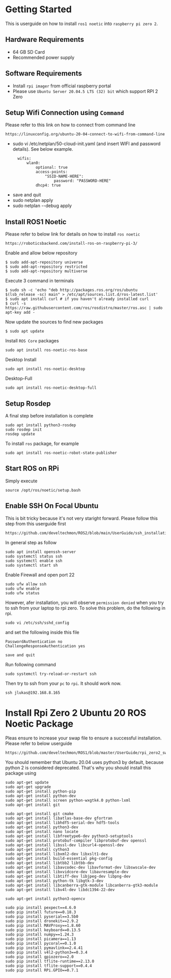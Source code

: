 # Getting Started

This is userguide on how to install `ros1 noetic` into `raspberry pi zero 2`.

## Hardware Requirements
* 64 GB SD Card
* Recommended power supply

## Software Requirements
* Install `rpi imager` from official raspberry portal
* Please use `Ubuntu Server 20.04.5 LTS (32) bit` which support RPI 2 Zero


## Setup Wifi Connection using `Command`

Please refer to this link on how to connect from command line
```
https://linuxconfig.org/ubuntu-20-04-connect-to-wifi-from-command-line
```
* sudo vi /etc/netplan/50-cloud-init.yaml (and insert WIFI and password details). See below example.
  ```
    wifis:
        wlan0:
            optional: true
            access-points:
                "SSID-NAME-HERE":
                    password: "PASSWORD-HERE"
            dhcp4: true

  ```
* save and quit
* sudo netplan apply
* sudo netplan --debug apply


## Install ROS1 Noetic

Please refer to below link for details on how to install `ros noetic`
```
https://roboticsbackend.com/install-ros-on-raspberry-pi-3/
```

Enable and allow below repository
```
$ sudo add-apt-repository universe
$ sudo add-apt-repository restricted
$ sudo add-apt-repository multiverse
```

Execute 3 command in terminals
```
$ sudo sh -c 'echo "deb http://packages.ros.org/ros/ubuntu $(lsb_release -sc) main" > /etc/apt/sources.list.d/ros-latest.list'
$ sudo apt install curl # if you haven't already installed curl
$ curl -s https://raw.githubusercontent.com/ros/rosdistro/master/ros.asc | sudo apt-key add -
```

Now update the sources to find new packages
```
$ sudo apt update
```

Install `ROS Core` packages
```
sudo apt install ros-noetic-ros-base
```

Desktop Install
```
sudo apt install ros-noetic-desktop
```

Desktop-Full
```
sudo apt install ros-noetic-desktop-full
```

## Setup Rosdep

A final step before installation is complete
```
sudo apt install python3-rosdep
sudo rosdep init
rosdep update
```

To install `ros` package, for example
```
sudo apt install ros-noetic-robot-state-publisher
```

## Start ROS on RPi

Simply execute
```
source /opt/ros/noetic/setup.bash
```

## Enable SSH On Focal Ubuntu

This is bit tricky because it's not very staright forward.
Please follow this step from this userguide first
```
https://github.com/develtechmon/ROS2/blob/main/UserGuide/ssh_installation.md
```

In general step as follow
```
sudo apt install openssh-server
sudo systemctl status ssh
sudo systemctl enable ssh
sudo systemctl start sh
```

Enable Firewall and open port 22
```
sudo ufw allow ssh
sudo ufw enable
sudo ufw status
```

However, afer installation, you will observe `permission denied` when you try to ssh
from your laptop to rpi zero. To solve this problem, do the following in rpi.

```
sudo vi /etc/ssh/sshd_config
```

and set the following inside this file
```
PasswordAuthentication no
ChallengeResponseAuthentication yes

save and quit
```

Run following command
```
sudo systemctl try-reload-or-restart ssh
```

Then try to ssh from your `pc` to `rpi`. It should work now.
```
ssh jlukas@192.168.8.165
```
# Install Rpi Zero 2 Ubuntu 20 ROS Noetic Package

Pleas ensure to increase  your swap file to ensure a successful installation. Please refer to  below userguide
```
https://github.com/develtechmon/ROS1/blob/master/UserGuide/rpi_zero2_swap_guide.md
```

You should remember that Ubuntu 20.04 uses python3 by default, because python 2 is considered deprecated.
That's why you should install this package using

```
sudo apt-get update
sudo apt-get upgrade
sudo apt-get install python-pip
sudo apt-get install python-dev
sudo apt-get install screen python-wxgtk4.0 python-lxml
sudo apt-get install git

sudo apt-get install git cmake
sudo apt-get install libatlas-base-dev gfortran
sudo apt-get install libhdf5-serial-dev hdf5-tools
sudo apt-get install python3-dev
sudo apt-get install nano locate
sudo apt-get install libfreetype6-dev python3-setuptools
sudo apt-get install protobuf-compiler libprotobuf-dev openssl
sudo apt-get install libssl-dev libcurl4-openssl-dev
sudo apt-get install cython3
sudo apt-get install libxml2-dev libxslt1-dev
sudo apt-get install build-essential pkg-config
sudo apt-get install libtbb2 libtbb-dev
sudo apt-get install libavcodec-dev libavformat-dev libswscale-dev
sudo apt-get install libxvidcore-dev libavresample-dev
sudo apt-get install libtiff-dev libjpeg-dev libpng-dev
sudo apt-get install python-tk libgtk-3-dev
sudo apt-get install libcanberra-gtk-module libcanberra-gtk3-module
sudo apt-get install libv4l-dev libdc1394-22-dev

sudo apt-get install python3-opencv

sudo pip install pexpect==4.6.0
sudo pip install future==0.18.3
sudo pip install pyserial==3.5b0
sudo pip install dronekit==2.9.2
sudo pip install MAVProxy==1.8.60
sudo pip install keyboard==0.13.5
sudo pip install numpy==1.24.3
sudo pip install picamera==1.13
sudo pip install pycoral==0.1.0
sudo pip install pymavlink==2.4.41
sudo pip install v4l2-python3==0.3.4
sudo pip install gpiozero==2.0
sudo pip install tflite-runtime==2.13.0
sudo pip install tflite-support==0.4.4
sudo pip install RPi.GPIO==0.7.1
```

